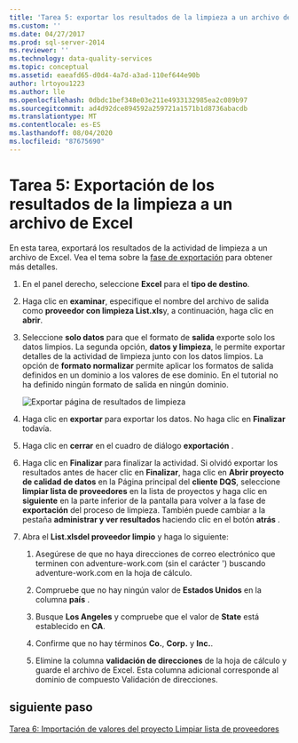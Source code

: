 ```yaml
---
title: 'Tarea 5: exportar los resultados de la limpieza a un archivo de Excel | Microsoft Docs'
ms.custom: ''
ms.date: 04/27/2017
ms.prod: sql-server-2014
ms.reviewer: ''
ms.technology: data-quality-services
ms.topic: conceptual
ms.assetid: eaeafd65-d0d4-4a7d-a3ad-110ef644e90b
author: lrtoyou1223
ms.author: lle
ms.openlocfilehash: 0dbdc1bef348e03e211e4933132985ea2c089b97
ms.sourcegitcommit: ad4d92dce894592a259721a1571b1d8736abacdb
ms.translationtype: MT
ms.contentlocale: es-ES
ms.lasthandoff: 08/04/2020
ms.locfileid: "87675690"
---
```

# <a name="task-5-exporting-cleansing-results-to-an-excel-file"></a>Tarea 5: Exportación de los resultados de la limpieza a un archivo de Excel
  En esta tarea, exportará los resultados de la actividad de limpieza a un archivo de Excel. Vea el tema sobre la [fase de exportación](https://msdn.microsoft.com/library/hh213061.aspx#Export) para obtener más detalles.  
  
1.  En el panel derecho, seleccione **Excel** para el **tipo de destino**.  
  
2.  Haga clic en **examinar**, especifique el nombre del archivo de salida como **proveedor con limpieza List.xls**y, a continuación, haga clic en **abrir**.  
  
3.  Seleccione **solo datos** para que el formato de **salida** exporte solo los datos limpios. La segunda opción, **datos y limpieza**, le permite exportar detalles de la actividad de limpieza junto con los datos limpios. La opción de **formato normalizar** permite aplicar los formatos de salida definidos en un dominio a los valores de ese dominio. En el tutorial no ha definido ningún formato de salida en ningún dominio.  
  
     ![Exportar página de resultados de limpieza](../../2014/tutorials/media/et-exportingcleansingresultstoanexcelfile.jpg "Exportar página de resultados de limpieza")  
  
4.  Haga clic en **exportar** para exportar los datos. No haga clic en **Finalizar** todavía.  
  
5.  Haga clic en **cerrar** en el cuadro de diálogo **exportación** .  
  
6.  Haga clic en **Finalizar** para finalizar la actividad. Si olvidó exportar los resultados antes de hacer clic en **Finalizar**, haga clic en **Abrir proyecto de calidad de datos** en la Página principal del **cliente DQS**, seleccione **limpiar lista de proveedores** en la lista de proyectos y haga clic en **siguiente** en la parte inferior de la pantalla para volver a la fase de **exportación** del proceso de limpieza. También puede cambiar a la pestaña **administrar y ver resultados** haciendo clic en el botón **atrás** .  
  
7.  Abra el **List.xlsdel proveedor limpio** y haga lo siguiente:  
  
    1.  Asegúrese de que no haya direcciones de correo electrónico que terminen con adventure-work.com (sin el carácter ') buscando adventure-work.com en la hoja de cálculo.  
  
    2.  Compruebe que no hay ningún valor de **Estados Unidos** en la columna **país** .  
  
    3.  Busque **Los Angeles** y compruebe que el valor de **State** está establecido en **CA**.  
  
    4.  Confirme que no hay términos **Co.**, **Corp.** y **Inc.**.  
  
    5.  Elimine la columna **validación de direcciones** de la hoja de cálculo y guarde el archivo de Excel. Esta columna adicional corresponde al dominio de compuesto Validación de direcciones.  
  
## <a name="next-step"></a>siguiente paso  
 [Tarea 6: Importación de valores del proyecto Limpiar lista de proveedores](../../2014/tutorials/task-6-importing-values-from-the-cleanse-supplier-list-project.md)  
  
  
